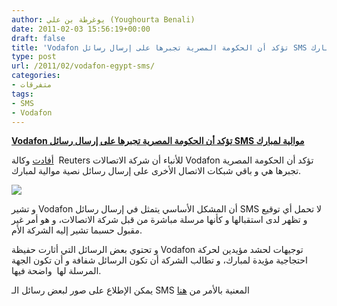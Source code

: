 ```yaml
---
author: يوغرطة بن علي (Youghourta Benali)
date: 2011-02-03 15:56:19+00:00
draft: false
title: 'Vodafon تؤكد أن الحكومة المصرية تجبرها على إرسال رسائل SMS موالية لمبارك '
type: post
url: /2011/02/vodafon-egypt-sms/
categories:
- متفرقات
tags:
- SMS
- Vodafon
---
```


**[Vodafon تؤكد أن الحكومة المصرية تجبرها على إرسال رسائل SMS موالية لمبارك]( https://www.it-scoop.com/2011/02/vodafon-egypt-sms/)**


[أفادت](http://ara.reuters.com/article/topNews/idARACAE71218520110203) وكالة  Reuters للأنباء أن شركة الاتصالات Vodafon تؤكد أن الحكومة المصرية تجبرها هي و باقي شبكات الاتصال الأخرى على إرسال رسائل نصية موالية لمبارك.

[![](https://www.it-scoop.com/wp-content/uploads/2011/02/vodafone-egypt.png)
](https://www.it-scoop.com/2011/02/vodafon-egypt-sms/)

و تشير Vodafon أن المشكل الأساسي يتمثل في إرسال رسائل SMS لا تحمل أي توقيع و تظهر لدى استقبالها و كأنها مرسلة مباشرة من قبل شركة الاتصالات، و هو أمر غير مقبول حسبما تشير إليه الشركة الأم.

و تحتوي بعض الرسائل التي أثارت حفيظة Vodafon توجيهات لحشد مؤيدين لحركة احتجاجية مؤيدة لمبارك، و تطالب الشركة أن تكون الرسائل شفافة و أن تكون الجهة المرسلة لها  واضحة فيها.

يمكن الإطلاع على صور لبعض رسائل الـ SMS المعنية بالأمر من [هنا](http://www.flickr.com/photos/59098813@N06/sets/72157625964108236/with/5411905728/)
